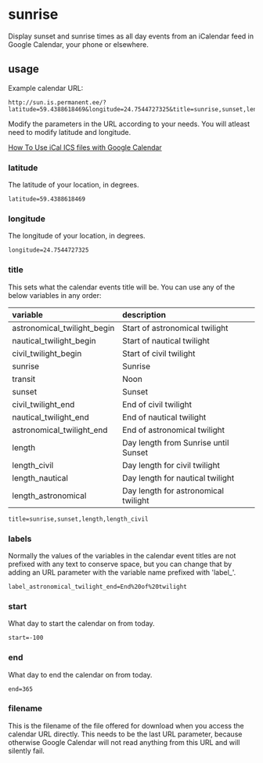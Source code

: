 # sunrise
Display sunset and sunrise times as all day events from an iCalendar feed in Google Calendar, your phone or elsewhere.

## usage

Example calendar URL:

	http://sun.is.permanent.ee/?latitude=59.4388618469&longitude=24.7544727325&title=sunrise,sunset,length_civil&label_length_civil=☼&label_sunrise=↑&label_sunset=↓&start=-100&end=365&filename=sunrise.ics

Modify the parameters in the URL according to your needs. You will atleast need to modify latitude and longitude.

[How To Use iCal ICS files with Google Calendar](https://eventespresso.com/wiki/how-to-use-ical-ics-files-google-calendar/)


### latitude
The latitude of your location, in degrees.

	latitude=59.4388618469

### longitude
The longitude of your location, in degrees.

	longitude=24.7544727325

### title
This sets what the calendar events title will be. You can use any of the below variables in any order:

variable						| description
:---------------				| :---------
astronomical_twilight_begin		| Start of astronomical twilight
nautical_twilight_begin			| Start of nautical twilight
civil_twilight_begin			| Start of civil twilight
sunrise							| Sunrise
transit							| Noon
sunset							| Sunset
civil_twilight_end				| End of civil twilight
nautical_twilight_end			| End of nautical twilight
astronomical_twilight_end		| End of astronomical twilight
length							| Day length from Sunrise until Sunset
length_civil					| Day length for civil twilight
length_nautical					| Day length for nautical twilight
length_astronomical				| Day length for astronomical twilight

	title=sunrise,sunset,length,length_civil

### labels
Normally the values of the variables in the calendar event titles are not prefixed with any text to conserve space, but you can change that by adding an URL parameter with the variable name prefixed with 'label_'.

	label_astronomical_twilight_end=End%20of%20twilight

### start
What day to start the calendar on from today. 

	start=-100

### end
What day to end the calendar on from today.

	end=365

### filename
This is the filename of the file offered for download when you access the calendar URL directly. This needs to be the last URL parameter, because otherwise Google Calendar will not read anything from this URL and will silently fail.
